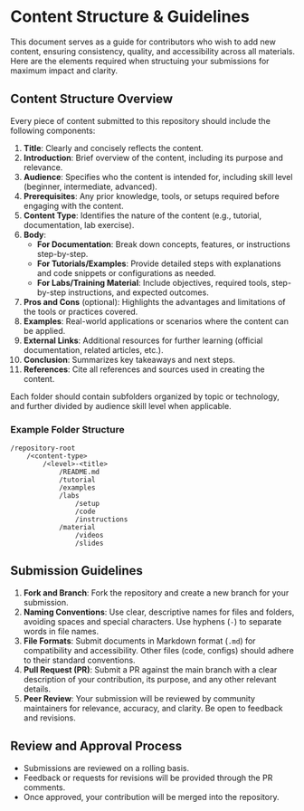 # Content Structure & Guidelines

This document serves as a guide for contributors who wish to add new content, ensuring consistency, quality, and accessibility across all materials. Here are the elements required when structuing your submissions for maximum impact and clarity.

## Content Structure Overview

Every piece of content submitted to this repository should include the following components:

1. **Title**: Clearly and concisely reflects the content.
2. **Introduction**: Brief overview of the content, including its purpose and relevance.
3. **Audience**: Specifies who the content is intended for, including skill level (beginner, intermediate, advanced).
4. **Prerequisites**: Any prior knowledge, tools, or setups required before engaging with the content.
5. **Content Type**: Identifies the nature of the content (e.g., tutorial, documentation, lab exercise).
6. **Body**:
   - **For Documentation**: Break down concepts, features, or instructions step-by-step.
   - **For Tutorials/Examples**: Provide detailed steps with explanations and code snippets or configurations as needed.
   - **For Labs/Training Material**: Include objectives, required tools, step-by-step instructions, and expected outcomes.
7. **Pros and Cons** (optional): Highlights the advantages and limitations of the tools or practices covered.
8. **Examples**: Real-world applications or scenarios where the content can be applied.
9. **External Links**: Additional resources for further learning (official documentation, related articles, etc.).
10. **Conclusion**: Summarizes key takeaways and next steps.
11. **References**: Cite all references and sources used in creating the content.

Each folder should contain subfolders organized by topic or technology, and further divided by audience skill level when applicable.

### Example Folder Structure
```
/repository-root
    /<content-type>
        /<level>-<title>
            /README.md
            /tutorial
            /examples
            /labs
                /setup
                /code
                /instructions
            /material
                /videos
                /slides
```

## Submission Guidelines

1. **Fork and Branch**: Fork the repository and create a new branch for your submission.
2. **Naming Conventions**: Use clear, descriptive names for files and folders, avoiding spaces and special characters. Use hyphens (`-`) to separate words in file names.
3. **File Formats**: Submit documents in Markdown format (`.md`) for compatibility and accessibility. Other files (code, configs) should adhere to their standard conventions.
4. **Pull Request (PR)**: Submit a PR against the main branch with a clear description of your contribution, its purpose, and any other relevant details.
5. **Peer Review**: Your submission will be reviewed by community maintainers for relevance, accuracy, and clarity. Be open to feedback and revisions.

## Review and Approval Process

- Submissions are reviewed on a rolling basis.
- Feedback or requests for revisions will be provided through the PR comments.
- Once approved, your contribution will be merged into the repository.


